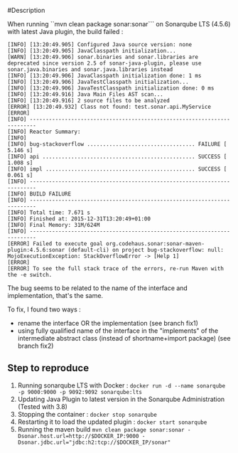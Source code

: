 #Description

When running ``mvn clean package sonar:sonar``` on Sonarqube LTS (4.5.6) with latest Java plugin, the build failed :

```
[INFO] [13:20:49.905] Configured Java source version: none
[INFO] [13:20:49.905] JavaClasspath initialization...
[WARN] [13:20:49.906] sonar.binaries and sonar.libraries are deprecated since version 2.5 of sonar-java-plugin, please use sonar.java.binaries and sonar.java.libraries instead
[INFO] [13:20:49.906] JavaClasspath initialization done: 1 ms
[INFO] [13:20:49.906] JavaTestClasspath initialization...
[INFO] [13:20:49.906] JavaTestClasspath initialization done: 0 ms
[INFO] [13:20:49.916] Java Main Files AST scan...
[INFO] [13:20:49.916] 2 source files to be analyzed
[ERROR] [13:20:49.932] Class not found: test.sonar.api.MyService
[ERROR]
[INFO] ------------------------------------------------------------------------
[INFO] Reactor Summary:
[INFO]
[INFO] bug-stackoverflow .................................. FAILURE [  5.146 s]
[INFO] api ................................................ SUCCESS [  1.008 s]
[INFO] impl ............................................... SUCCESS [  0.061 s]
[INFO] ------------------------------------------------------------------------
[INFO] BUILD FAILURE
[INFO] ------------------------------------------------------------------------
[INFO] Total time: 7.671 s
[INFO] Finished at: 2015-12-31T13:20:49+01:00
[INFO] Final Memory: 31M/624M
[INFO] ------------------------------------------------------------------------
[ERROR] Failed to execute goal org.codehaus.sonar:sonar-maven-plugin:4.5.6:sonar (default-cli) on project bug-stackoverflow: null: MojoExecutionException: StackOverflowError -> [Help 1]
[ERROR]
[ERROR] To see the full stack trace of the errors, re-run Maven with the -e switch.
```

The bug seems to be related to the name of the interface and implementation, that's the same.

To fix, I found two ways :
* rename the interface OR the implementation (see branch fix1)
* using fully qualified name of the interface in the "implements" of the intermediate abstract class (instead of shortname+import package) (see branch fix2)


## Step to reproduce


1. Running sonarqube LTS with Docker :
```docker run -d --name sonarqube -p 9000:9000 -p 9092:9092 sonarqube:lts```
2. Updating Java Plugin to latest version in the Sonarqube Administration (Tested with 3.8)
3. Stopping the container :
```docker stop sonarqube```
4. Restarting it to load the updated plugin :
```docker start sonarqube```
5. Running the maven build
```mvn clean package sonar:sonar -Dsonar.host.url=http://$DOCKER_IP:9000 -Dsonar.jdbc.url="jdbc:h2:tcp://$DOCKER_IP/sonar"```


